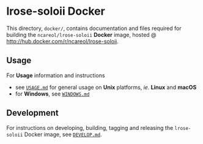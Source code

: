 # lrose-soloii Docker

This directory, `docker/`, contains documentation and files required for building the `ncareol/lrose-soloii` **Docker** image, hosted @ <http://hub.docker.com/r/ncareol/lrose-soloii>.

## Usage

For **Usage** information and instructions

- see [`USAGE.md`](USAGE.md) for general usage on **Unix** platforms, *ie.* **Linux** and **macOS**
- for **Windows**, see [`WINDOWS.md`](WINDOWS.md)

## Development

For instructions on developing, building, tagging and releasing the `lrose-soloii` Docker image, see [`DEVELOP.md`](DEVELOP.md).
